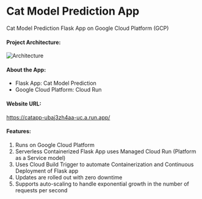# Cat Model Prediction App     
Cat Model Prediction Flask App on Google Cloud Platform (GCP)


#### Project Architecture:
![Architecture](https://github.com/anushirahatti/housing-price-prediction-app/blob/master/Cloud_Run_Architecture.png)

#### About the App:
- Flask App: Cat Model Prediction
- Google Cloud Platform: Cloud Run

#### Website URL:
https://catapp-ubaj3zh4aa-uc.a.run.app/

#### Features:
1. Runs on Google Cloud Platform
2. Serverless Containerized Flask App uses Managed Cloud Run (Platform as a Service model)
3. Uses Cloud Build Trigger to automate Containerization and Continuous Deployment of Flask app
4. Updates are rolled out with zero downtime
5. Supports auto-scaling to handle exponential growth in the number of requests per second

